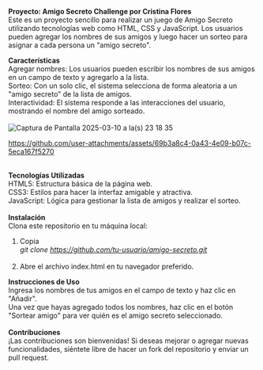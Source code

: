 <strong>Proyecto: Amigo Secreto Challenge por Cristina Flores</strong>
</br>Este es un proyecto sencillo para realizar un juego de Amigo Secreto utilizando tecnologías web como HTML, CSS y JavaScript. Los usuarios pueden agregar los nombres de sus amigos y luego hacer un sorteo para asignar a cada persona un "amigo secreto".

<strong>Características</strong></br>
Agregar nombres: Los usuarios pueden escribir los nombres de sus amigos en un campo de texto y agregarlo a la lista.</br>
Sorteo: Con un solo clic, el sistema selecciona de forma aleatoria a un "amigo secreto" de la lista de amigos.</br>
Interactividad: El sistema responde a las interacciones del usuario, mostrando el nombre del amigo sorteado.</br>
</br>
![Captura de Pantalla 2025-03-10 a la(s) 23 18 35](https://github.com/user-attachments/assets/9f0f2a7d-b03e-4b13-aa88-941cd88b40b5)
</br>


https://github.com/user-attachments/assets/69b3a8c4-0a43-4e09-b07c-5eca167f5270



</br>
<strong>Tecnologías Utilizadas</strong></br>
HTML5: Estructura básica de la página web.</br>
CSS3: Estilos para hacer la interfaz amigable y atractiva.</br>
JavaScript: Lógica para gestionar la lista de amigos y realizar el sorteo.</br>
</br>
<strong>Instalación</strong></br>
Clona este repositorio en tu máquina local:

1. Copia</br>
<i>git clone https://github.com/tu-usuario/amigo-secreto.git</i></br></br>
2. Abre el archivo index.html en tu navegador preferido.

<strong>Instrucciones de Uso</strong></br>
Ingresa los nombres de tus amigos en el campo de texto y haz clic en "Añadir".</br>
Una vez que hayas agregado todos los nombres, haz clic en el botón "Sortear amigo" para ver quién es el amigo secreto seleccionado.</br>
</br>
<strong>Contribuciones</strong></br>
¡Las contribuciones son bienvenidas! Si deseas mejorar o agregar nuevas funcionalidades, siéntete libre de hacer un fork del repositorio y enviar un pull request.
